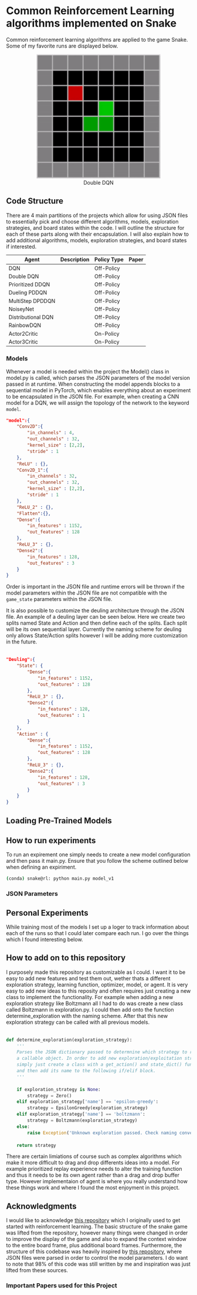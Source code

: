 # Common Reinforcement Learning algorithms implemented on Snake

Common reinforcement learning algorithms are applied to the game Snake. Some of my favorite runs are displayed below.
<p align="center" style="width: 338px; margin: auto;">
    <img width="338" height="338" src="model_videos/model_v2.gif" alt="model v2 DoubleDQN">
    <figcaption style="text-align:center">Double DQN</figcaption>
</p>

## Code Structure

There are 4 main partitions of the projects which allow for using JSON files to essentially pick and choose different algorithms, models, exploration strategies, and board states within the code. I will outline the structure for each of these parts along with their encapsulation. I will also explain how to add additional algorithms, models, exploration strategies, and board states if interested.

<div align="center">

| Agent              | Description | Policy Type | Paper |
|--------------------|-------------|-------------|-------|
| DQN                |             | Off-Policy  |       |
| Double DQN         |             | Off-Policy  |       |
| Prioritized DDQN   |             | Off-Policy  |       |
| Dueling PDDQN      |             | Off-Policy  |       |
| MultiStep DPDDQN   |             | Off-Policy  |       |
| NoiseyNet          |             | Off-Policy  |       |
| Distributional DQN |             | Off-Policy  |       |
| RainbowDQN         |             | Off-Policy  |       |
| Actor2Critic       |             | On-Policy   |       |
| Actor3Critic       |             | On-Policy   |       |

</div>

### Models

Whenever a model is needed within the project the Model() class in model.py is called, which parses the JSON parameters of the model version passed in at runtime. When constructing the model appends blocks to a sequential model in PyTorch, which enables everything about an experiment to be encapsulated in the JSON file. For example, when creating a CNN model for a DQN, we will assign the topology of the network to the keyword `model`.

```JSON
"model":{
    "Conv2D":{
        "in_channels" : 4,
        "out_channels" : 32,
        "kernel_size" : [2,2],
        "stride" : 1
    },
    "ReLU" : {},
    "Conv2D_1":{
        "in_channels" : 32,
        "out_channels" : 32,
        "kernel_size" : [2,2],
        "stride" : 1
    },
    "ReLU_2" : {},
    "Flatten":{},
    "Dense":{
        "in_features" : 1152,
        "out_features" : 128
    },
    "ReLU_3" : {},
    "Dense2":{
        "in_features" : 128,
        "out_features" : 3
    }
}
```

Order is important in the JSON file and runtime errors will be thrown if the model parameters within the JSON file are not compatible with the `game_state` parameters within the JSON file.

It is also possible to customize the deuling architecture through the JSON file. An example of a deuling layer can be seen below. Here we create two splits named State and Action and then define each of the splits. Each split will be its own sequential layer. Currently the naming scheme for deuling only allows State/Action splits however I will be adding more customization in the future.

```JSON

"Deuling":{
    "State": {
        "Dense":{
            "in_features" : 1152,
            "out_features" : 128
        },
        "ReLU_3" : {},
        "Dense2":{
            "in_features" : 128,
            "out_features" : 1
        }
    },
    "Action" : {
        "Dense":{
            "in_features" : 1152,
            "out_features" : 128
        },
        "ReLU_3" : {},
        "Dense2":{
            "in_features" : 128,
            "out_features" : 3
        }
    }
}

```


## Loading Pre-Trained Models


## How to run experiments

To run an expirement one simply needs to create a new model configuration and then pass it main.py. Ensure that you follow the scheme outlined below when defining an expiriment.

```BASH
(conda) snake@rl: python main.py model_v1
```

### JSON Parameters

## Personal Experiments

While training most of the models I set up a loger to track information about each of the runs so that I could later compare each run. I go over the things which I found interesting below.

## How to add on to this repository

I purposely made this repository as customizable as I could. I want it to be easy to add new features and test them out, wether thats a different exploration strategy, learning function, optimizer, model, or agent. It is very easy to add new ideas to this reposity and often requires just creating a new class to implement the functionality. For example when adding a new exploration strategy like Boltzmann all I had to do was create a new class called Boltzmann in exploration.py. I could then add onto the function determine_exploration with the naming scheme. After that this new exploration strategy can be called with all previous models.

```python

def determine_exploration(exploration_strategy):
    '''
    Parses the JSON dictionary passed to determnine which strategy to return as
    a callable object. In order to add new exploration/exploitation strategies
    simply just create a class with a get_action() and state_dict() function
    and then add its name to the following if/elif block.
    '''

    if exploration_strategy is None:
        strategy = Zero()
    elif exploration_strategy['name'] == 'epsilon-greedy':
        strategy = EpsilonGreedy(exploration_strategy)
    elif exploration_strategy['name'] == 'boltzmann':
        strategy = Boltzmann(exploration_strategy)
    else:
        raise Exception('Unknown exploration passed. Check naming convention.')

    return strategy

```

There are certain limiations of course such as complex algorithms which make it more difficult to drag and drop differents ideas into a model. For example prioritized replay experience needs to alter the training function and thus it needs to be its own agent rather than a drag and drop buffer type. However implementaion of agent is where you really understand how these things work and where I found the most enjoyment in this project.


## Acknowledgments

I would like to acknowledge [this repository](https://github.com/patrickloeber/snake-ai-pytorch) which I originally used to get started with reinforcement learning. The basic structure of the snake game was lifted from the repository, however many things were changed in order to improve the display of the game and also to expand the context window to the entire board frame, plus additional board frames. Furthermore, the structure of this codebase was heavily inspired by [this repository](https://github.com/DragonWarrior15/snake-rl), where JSON files were parsed in order to control the model parameters. I do want to note that 98% of this code was still written by me and inspiration was just lifted from these sources.

### Important Papers used for this Project
